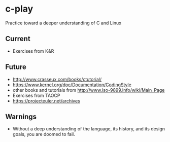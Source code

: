 c-play
======

Practice toward a deeper understanding of C and Linux


Current
-------

 - Exercises from K&R


Future
------

 - http://www.crasseux.com/books/ctutorial/
 - https://www.kernel.org/doc/Documentation/CodingStyle
 - other books and tutorials from http://www.iso-9899.info/wiki/Main_Page
 - Exercises from TAOCP
 - https://projecteuler.net/archives


Warnings
--------

 - Without a deep understanding of the language, its history, and its design goals, you are doomed to fail.

